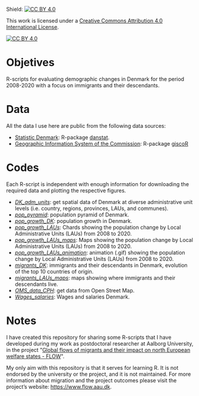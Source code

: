 Shield: [![CC BY 4.0][cc-by-shield]][cc-by]

This work is licensed under a
[Creative Commons Attribution 4.0 International License][cc-by].

[![CC BY 4.0][cc-by-image]][cc-by]

[cc-by]: http://creativecommons.org/licenses/by/4.0/
[cc-by-image]: https://i.creativecommons.org/l/by/4.0/88x31.png
[cc-by-shield]: https://img.shields.io/badge/License-CC%20BY%204.0-lightgrey.svg

# Objetives

R-scripts for evaluating demographic changes in Denmark for the period 2008-2020 with a focus on immigrants and their descendants.  

# Data

All the data I use here are public from the following data sources:

  - [Statistic Denmark](https://www.dst.dk/en): R-package [danstat](https://cran.r-project.org/web/packages/danstat/vignettes/Introduction_to_danstat.html).
  - [Geographic Information System of the Commission](https://ec.europa.eu/eurostat/web/gisco): R-package [giscoR](https://dieghernan.github.io/giscoR/) 

# Codes

Each R-script is independent with enough information for downloading the required data and plotting the respective figures.  

  - *[DK_adm_units](https://github.com/javiereliomedina/Migration_DK_FLOW/blob/master/Code/DK_Adm_Units.R)*: get spatial data of Denmark at diverse administrative unit levels (i.e. country, regions, provinces, LAUs, and communes).
  - *[pop_pyramid](https://github.com/javiereliomedina/Migration_DK_FLOW/blob/master/Code/pop_pyramid.R)*: population pyramid of Denmark.
  - *[pop_growth_DK](https://github.com/javiereliomedina/Migration_DK_FLOW/blob/master/Code/pop_growth_DK.R)*: population growth in Denmark.
  - *[pop_growth_LAUs](https://github.com/javiereliomedina/Migration_DK_FLOW/blob/master/Code/pop_growth_LAUs.R)*: Chards showing the population change by Local Administrative Units (LAUs) from 2008 to 2020. 
  - *[pop_growth_LAUs_maps](https://github.com/javiereliomedina/Migration_DK_FLOW/blob/master/Code/pop_growth_LAUs_maps.R)*: Maps showing the population change by Local Administrative Units (LAUs) from 2008 to 2020.
  - *[pop_growth_LAUs_animation](https://github.com/javiereliomedina/Migration_DK_FLOW/blob/master/Code/pop_growth_LAUs_animation.R)*: animation (.gif) showing the population change by Local Administrative Units (LAUs) from 2008 to 2020.
  - *[migrants_DK](https://github.com/javiereliomedina/Migration_DK_FLOW/blob/master/Code/migrants_DK.R)*: immigrants and their descendants in Denmark, evolution of the top 10 countries of origin.  
  - *[migrants_LAUs_maps](https://github.com/javiereliomedina/Migration_DK_FLOW/blob/master/Code/migrants_LAUs_maps.R)*: maps showing where immigrants and their descendants live. 
  - *[OMS_data_CPH](https://github.com/javiereliomedina/Migration_DK_FLOW/blob/master/Code/OMS_data_CPH.R)*: get data from Open Street Map.
  - *[Wages_salaries](https://github.com/javiereliomedina/Migration_DK_FLOW/blob/master/Code/Wages_salaries.R)*: Wages and salaries Denmark.

# Notes

I have created this repository for sharing some R-scripts that I have developed during my work as postdoctoral researcher at Aalborg University, in the project "[Global flows of migrants and their impact on north European welfare states - FLOW](https://www.flow.aau.dk/)".

My only aim with this repository is that it serves for learning R. It is not endorsed by the university or the project, and it is not maintained. For more information about migration and the project outcomes please visit the project’s website: https://www.flow.aau.dk. 

